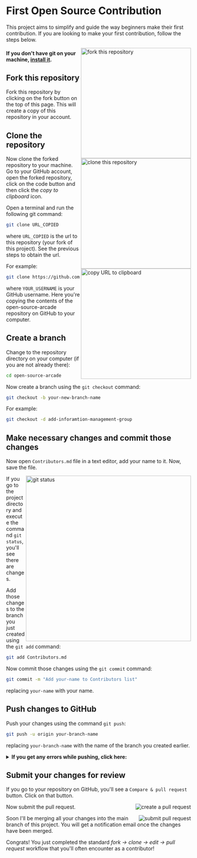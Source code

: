 # First Open Source Contribution

This project aims to simplify and guide the way beginners make their first contribution. If you are looking to make your first contribution, follow the steps below.

<img align="right" width="300" src="https://github.com/IMGIITRoorkee/open-source-arcade/assets/77184239/9d9b85e8-9862-42ae-915f-bb30a20fd056" alt="fork this repository" />

#### If you don't have git on your machine, [install it](https://docs.github.com/en/get-started/quickstart/set-up-git).

## Fork this repository

Fork this repository by clicking on the fork button on the top of this page.
This will create a copy of this repository in your account.

## Clone the repository

<img align="right" width="300" src="https://github.com/IMGIITRoorkee/open-source-arcade/assets/77184239/39d27e42-6890-4aa4-a0ed-06432d2925df" alt="clone this repository" />

Now clone the forked repository to your machine. Go to your GitHub account, open the forked repository, click on the code button and then click the _copy to clipboard_ icon.

Open a terminal and run the following git command:

```bash
git clone URL_COPIED
```

where `URL_COPIED` is the url to this repository (your fork of this project). See the previous steps to obtain the url.

<img align="right" width="300" src="https://github.com/IMGIITRoorkee/open-source-arcade/assets/77184239/05e883f8-1d3c-43ff-900c-c79b59d2a7b7" alt="copy URL to clipboard" />

For example:

```bash
git clone https://github.com/YOUR_USERNAME/open-source-arcade.git
```

where `YOUR_USERNAME` is your GitHub username. Here you're copying the contents of the open-source-arcade repository on GitHub to your computer.

## Create a branch

Change to the repository directory on your computer (if you are not already there):

```bash
cd open-source-arcade
```

Now create a branch using the `git checkout` command:

```bash
git checkout -b your-new-branch-name
```

For example:

```bash
git checkout -d add-inforamtion-management-group
```

## Make necessary changes and commit those changes

Now open `Contributors.md` file in a text editor, add your name to it. Now, save the file.

<img align="right" width="450" src="https://firstcontributions.github.io/assets/Readme/git-status.png" alt="git status" />

If you go to the project directory and execute the command `git status`, you'll see there are changes.

Add those changes to the branch you just created using the `git add` command:

```bash
git add Contributors.md
```

Now commit those changes using the `git commit` command:

```bash
git commit -m "Add your-name to Contributors list"
```

replacing `your-name` with your name.

## Push changes to GitHub

Push your changes using the command `git push`:

```bash
git push -u origin your-branch-name
```

replacing `your-branch-name` with the name of the branch you created earlier.

<details>
<summary> <strong>If you get any errors while pushing, click here:</strong> </summary>

- ### Authentication Error
     <pre>remote: Support for password authentication was removed on August 13, 2021. Please use a personal access token instead.
  remote: Please see https://github.blog/2020-12-15-token-authentication-requirements-for-git-operations/ for more information.
  fatal: Authentication failed for 'https://github.com/<your-username>/first-contributions.git/'</pre>
  Go to [GitHub's tutorial](https://docs.github.com/en/authentication/connecting-to-github-with-ssh/adding-a-new-ssh-key-to-your-github-account) on generating and configuring an SSH key to your account.

</details>

## Submit your changes for review

If you go to your repository on GitHub, you'll see a `Compare & pull request` button. Click on that button.

<img style="float: right;" src="https://firstcontributions.github.io/assets/Readme/compare-and-pull.png" alt="create a pull request" />

Now submit the pull request.

<img style="float: right;" src="https://firstcontributions.github.io/assets/Readme/submit-pull-request.png" alt="submit pull request" />

Soon I'll be merging all your changes into the main branch of this project. You will get a notification email once the changes have been merged.

Congrats! You just completed the standard _fork -> clone -> edit -> pull request_ workflow that you'll often encounter as a contributor!
